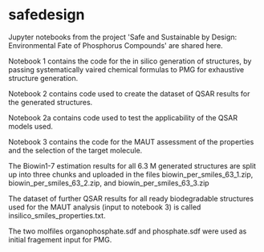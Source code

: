 # safedesign
Jupyter notebooks from the project 'Safe and Sustainable by Design: Environmental Fate of Phosphorus Compounds' are shared here.

Notebook 1 contains the code for the in silico generation of structures, by passing systematically vaired chemical formulas to PMG for exhaustive structure generation. 

Notebook 2 contains code used to create the dataset of QSAR results for the generated structures.

Notebook 2a contains code used to test the applicability of the QSAR models used.

Notebook 3 contains the code for the MAUT assessment of the properties and the selection of the target molecule.


The Biowin1-7 estimation results for all 6.3 M generated structures are split up into three chunks and uploaded in the files biowin_per_smiles_63_1.zip, biowin_per_smiles_63_2.zip, and biowin_per_smiles_63_3.zip

The dataset of further QSAR results for all ready biodegradable structures used for the MAUT analysis (input to notebook 3) is called insilico_smiles_properties.txt.

The two molfiles organophosphate.sdf and phosphate.sdf were used as initial fragement input for PMG.
